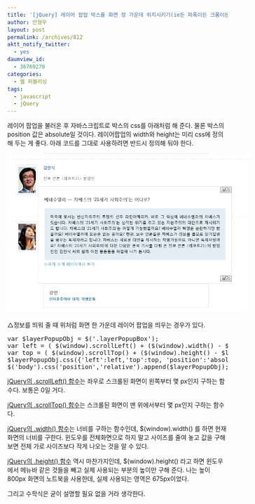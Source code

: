 ```yaml
---
title: '[jQuery] 레이어 팝업 박스를 화면 정 가운데 위치시키기(ie든 파폭이든 크롬이든 다 되는 거)'
author: 안형우
layout: post
permalink: /archives/812
aktt_notify_twitter:
  - yes
daumview_id:
  - 36769270
categories:
  - 웹 퍼블리싱
tags:
  - javascript
  - jQuery
---
```

레이어 팝업을 불러온 후 자바스크립트로 박스의 css를 아래처럼 해 준다. 물론 박스의 position 값은 absolute일 것이다. 레이어팝업의 width와 height는 미리 css에 정의해 두는 게 좋다. 아래 코드를 그대로 사용하려면 반드시 정의해 둬야 한다.

<div style="width: 560px" class="wp-caption aligncenter">
  <img src="/uploads/legacy/old-images/1/cfile23.uf.174DD24F4D4BC96E2AA333.png" alt="" width="550" height="363" /><p class="wp-caption-text">
    △정보를 띄워 줄 때 위처럼 화면 한 가운데 레이어 팝업을 띄우는 경우가 있다.
  </p>
</div>

<pre class="brush: javascript; gutter: true; first-line: 1">var $layerPopupObj = $(&#039;.layerPopupBox&#039;);
var left = ( $(window).scrollLeft() + ($(window).width() - $layerPopupObj.width()) / 2 );
var top = ( $(window).scrollTop() + ($(window).height() - $layerPopupObj.height()) / 2 );
$layerPopupObj.css({&#039;left&#039;:left,&#039;top&#039;:top, &#039;position&#039;:&#039;absolute&#039;});
$(&#039;body&#039;).css(&#039;position&#039;,&#039;relative&#039;).append($layerPopupObj);</pre>

<a title="[http://api.jquery.com/scrollTop/]로 이동합니다." href="http://api.jquery.com/scrollTop/" target="_blank">jQuery의 .scrollLeft() 함수</a>는 좌우로 스크롤된 화면이 왼쪽부터 몇 px인지 구하는 함수다. 보통은 0일 거다.

<a title="[http://api.jquery.com/scrollTop/]로 이동합니다." href="http://api.jquery.com/scrollTop/" target="_blank">jQuery의 .scrollTop() 함수</a>는 스크롤된 화면이 맨 위에서부터 몇 px인지 구하는 함수다.

<a title="[http://api.jquery.com/width/]로 이동합니다." href="http://api.jquery.com/width/" target="_blank">jQuery의 .width() 함수</a>는 너비를 구하는 함수인데, $(window).width() 를 하면 현재 화면의 너비를 구한다. 윈도우를 전체화면으로 하지 말고 사이즈를 줄여 놓고 값을 구해 보면 전체 가로 사이즈보다 작게 나오는 것을 알 수 있다.

<a title="[http://api.jquery.com/height/]로 이동합니다." href="http://api.jquery.com/height/" target="_blank">jQuery의 .height() 함수</a> 역시 마찬가지인데, $(window).height() 라고 하면 윈도우에서 메뉴바 같은 것들을 빼고 실제 사용되는 부분의 높이만 구해 준다. 나는 높이 800px 화면의 노트북을 사용한데, 실제 사용되는 영역은 675px이었다.

그리고 수학식은 굳이 설명할 필요 없을 거라 생각한다.